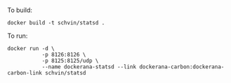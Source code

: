 To build:

```
docker build -t schvin/statsd .
```

To run:

```
docker run -d \
           -p 8126:8126 \
           -p 8125:8125/udp \
           --name dockerana-statsd --link dockerana-carbon:dockerana-carbon-link schvin/statsd
```
